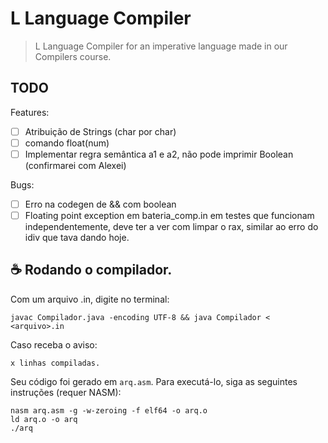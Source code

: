 # L Language Compiler

> L Language Compiler for an imperative language made in our Compilers course.

## TODO

Features:
- [ ] Atribuição de Strings (char por char)
- [ ] comando float(num)
- [ ] Implementar regra semântica a1 e a2, não pode imprimir Boolean (confirmarei com Alexei)

Bugs:
- [ ] Erro na codegen de && com boolean
- [ ] Floating point exception em bateria_comp.in em testes que funcionam independentemente, deve ter a ver com limpar o rax, similar ao erro do idiv que tava dando hoje.

## ☕ Rodando o compilador.

Com um arquivo .in, digite no terminal:

```
javac Compilador.java -encoding UTF-8 && java Compilador < <arquivo>.in
```

Caso receba o aviso:
```
x linhas compiladas.
```

Seu código foi gerado em `arq.asm`. Para executá-lo, siga as seguintes instruções (requer NASM):
```
nasm arq.asm -g -w-zeroing -f elf64 -o arq.o
ld arq.o -o arq
./arq
```